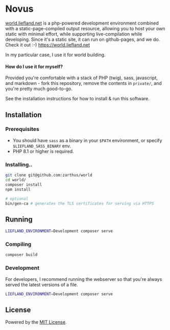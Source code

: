 # Novus

[world.liefland.net](https://world.liefland.net) is a php-powered development environment
combined with a static-page-compiled output resource, allowing you to host your own static
with minimal effort, while supporting live-compilation while developing. Since it's a static
site, it can run on github-pages, and we do. Check it out :-) https://world.liefland.net

In my particular case, I use it for world building.

#### How do I use it for myself?

Provided you're comfortable with a stack of PHP (twig), sass, javascript, and markdown - 
fork this repository, remove the contents in `private/`, and you're pretty much good-to-go.

See the installation instructions for how to install & run this software.

## Installation

### Prerequisites

- You should have `sass` as a binary in your `$PATH` environment, or specify `$LIEFLAND_SASS_BINARY` env.
- PHP 8.1 or higher is required.

### Installing..

```bash
git clone git@github.com:zarthus/world
cd world/
composer install
npm install

# optional
bin/gen-ca # generates the TLS certificates for serving via HTTPS
```

## Running

```bash
LIEFLAND_ENVIRONMENT=Development composer serve
```

### Compiling

```bash
composer build
```

### Development

For developers, I recommend running the webserver so that you're always served the latest versions of a file.

```bash
LIEFLAND_ENVIRONMENT=Development composer serve
```

## License

Powered by the [MIT License](LICENSE).
